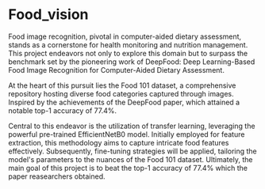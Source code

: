 # Food_vision
Food image recognition, pivotal in computer-aided dietary assessment, stands as a cornerstone for health monitoring and nutrition management. This project endeavors not only to explore this domain but to surpass the benchmark set by the pioneering work of DeepFood: Deep Learning-Based Food Image Recognition for Computer-Aided Dietary Assessment.

At the heart of this pursuit lies the Food 101 dataset, a comprehensive repository hosting diverse food categories captured through images. Inspired by the achievements of the DeepFood paper, which attained a notable top-1 accuracy of 77.4%.

Central to this endeavor is the utilization of transfer learning, leveraging the powerful pre-trained EfficientNetB0 model. Initially employed for feature extraction, this methodology aims to capture intricate food features effectively. Subsequently, fine-tuning strategies will be applied, tailoring the model's parameters to the nuances of the Food 101 dataset. Ultimately, the main goal of this project is to beat the top-1 accuracy of 77.4% which the paper reasearchers obtained.
